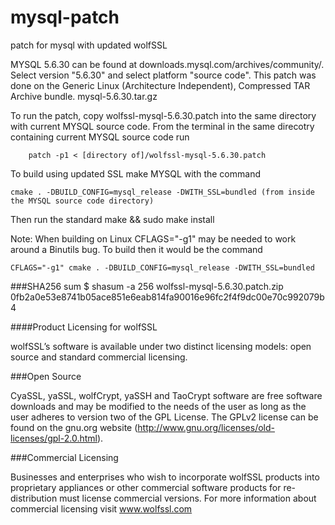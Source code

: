 # mysql-patch
patch for mysql with updated wolfSSL

MYSQL 5.6.30 can be found at downloads.mysql.com/archives/community/.
Select version "5.6.30" and select platform "source code". This patch was done on the Generic Linux (Architecture Independent), Compressed TAR Archive bundle. mysql-5.6.30.tar.gz

To run the patch, copy wolfssl-mysql-5.6.30.patch into the same directory with current MYSQL source code.
From the terminal in the same direcotry containing current MYSQL source code run
```
    patch -p1 < [directory of]/wolfssl-mysql-5.6.30.patch
```
To build using updated SSL make MYSQL with the command
```
cmake . -DBUILD_CONFIG=mysql_release -DWITH_SSL=bundled (from inside the MYSQL source code directory)
```
Then run the standard make && sudo make install

Note: When building on Linux CFLAGS="-g1" may be needed to work around a Binutils bug. To build then it would be the command
```
CFLAGS="-g1" cmake . -DBUILD_CONFIG=mysql_release -DWITH_SSL=bundled
```

###SHA256 sum
$ shasum -a 256 wolfssl-mysql-5.6.30.patch.zip
0fb2a0e53e8741b05ace851e6eab814fa90016e96fc2f4f9dc00e70c992079b4

####Product Licensing for wolfSSL

wolfSSL’s software is available under two distinct licensing models: open source and standard commercial licensing.

###Open Source

CyaSSL, yaSSL, wolfCrypt, yaSSH and TaoCrypt software are free software downloads and may be modified to the needs of the user as long as the user adheres to version two of the GPL License. The GPLv2 license can be found on the gnu.org website (http://www.gnu.org/licenses/old-licenses/gpl-2.0.html).

###Commercial Licensing

Businesses and enterprises who wish to incorporate wolfSSL products into proprietary appliances or other commercial software products for re-distribution must license commercial versions. For more information about commercial licensing visit www.wolfssl.com
